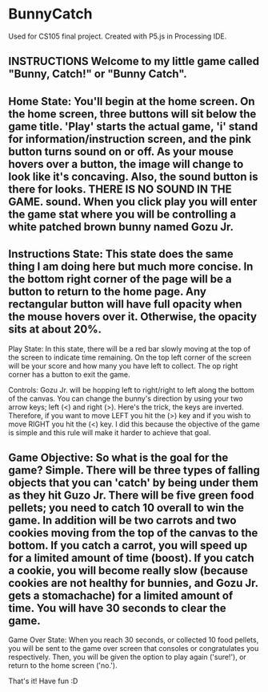 # BunnyCatch
Used for CS105 final project. Created with P5.js in Processing IDE.

INSTRUCTIONS
 Welcome to my little game called "Bunny, Catch!" or "Bunny Catch". 
 --
 Home State:
 You'll begin at the home screen. 
 On the home screen, three buttons will sit below the game title. 'Play' starts the actual game, 'i' stand for
 information/instruction screen, and the pink button turns sound on or off. As your mouse hovers over
 a button, the image will change to look like it's concaving. Also, the sound button is there for looks. THERE IS NO SOUND IN THE GAME. 
 sound. When you click play you will enter the game stat where you will be controlling a white patched brown bunny named Gozu Jr. 
 --
 Instructions State:
 This state does the same thing I am doing here but much more concise. In the bottom right corner of the page will be a button
 to return to the home page. Any rectangular button will have full opacity when the mouse hovers over it. Otherwise, the 
 opacity sits at about 20%.
 --
 Play State:
 In this state, there will be a red bar slowly moving at the top of the screen to indicate time remaining. On the top
 left corner of the screen will be your score and how many you have left to collect. The op right corner has a button 
 to exit the game.
 
 Controls:
 Gozu Jr. will be hopping left to right/right to left along the bottom of the canvas. You can change the bunny's 
 direction by using your two arrow keys; left (<) and right (>). Here's the trick, the keys are inverted. Therefore, 
 if you want to move LEFT you hit the (>) key and if you wish to move RIGHT you hit the (<) key. I did this because
 the objective of the game is simple and this rule will make it harder to achieve that goal. 
 
 Game Objective:
 So what is the goal for the game? Simple. There will be three types of falling objects that you can 'catch' by being
 under them as they hit Guzo Jr. 
 There will be five green food pellets; you need to catch 10 overall to win the game.
 In addition will be two carrots and two cookies moving from the top of the canvas to the bottom. 
 If you catch a carrot, you will speed up for a limited amount of time (boost).
 If you catch a cookie, you will become really slow (because cookies are not healthy for bunnies, and Gozu Jr. gets
 a stomachache) for a limited amount of time.
 You will have 30 seconds to clear the game.
 --
 Game Over State:
 When you reach 30 seconds, or collected 10 food pellets, you will be sent to the game over screen that consoles or
 congratulates you respectively. Then, you will be given the option to play again ('sure!'), or return to the home 
 screen ('no.').
 
 That's it! Have fun :D
